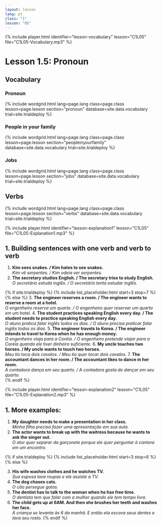 ```yaml
---
layout: lesson
lang: pt
class: "1"
lesson: "05"
---
```




{% include player.html identifier="lesson-vocabulary" lesson="C1L05" file="C1L05-Vocabulary.mp3" %}
# Lesson 1.5: Pronoun 


## Vocabulary 

### Pronoun  

{% include wordgrid.html lang=page.lang
		class=page.class 
		lesson=page.lesson 
		section="pronoun"
		database=site.data.vocabulary 
		trial=site.trialdeploy %}



### People in your family 

{% include wordgrid.html lang=page.lang
		class=page.class 
		lesson=page.lesson 
		section="peopleinyourfamily"
		database=site.data.vocabulary 
		trial=site.trialdeploy %}


### Jobs 

{% include wordgrid.html lang=page.lang
		class=page.class 
		lesson=page.lesson 
		section="jobs"
		database=site.data.vocabulary 
		trial=site.trialdeploy %}




## Verbs

{% include wordgrid.html lang=page.lang
		class=page.class 
		lesson=page.lesson 
		section="verbs"
		database=site.data.vocabulary 
		trial=site.trialdeploy %}



{% include player.html identifier="lesson-explanation1" lesson="C1L05" file="C1L05-Explanation1.mp3" %}

## 1. Building sentences with one verb and verb to verb


1. **Kim sees snakes. / Kim hates to see snakes.**  
*Kim vê serpentes. / Kim odeia ver serpentes.*  
2. **The secretary studies English. / The secretary tries to study English.**   
*O secretário estuda inglês. / O secretário tenta estudar inglês.*

{% if site.trialdeploy %}
	{% include list_placeholder.html start=3 stop=7 %}
	{% else %}
3. **The engineer reserves a room. / The engineer wants to reserve a room at a hotel.**   
*O engenheiro reserva um quarto. / O engenheiro quer reservar um quarto em um hotel.*
4. **The student practices speaking English every day. / The student needs to practice speaking English every day.**  
 *O aluno pratica falar inglês todos os dias. / O aluno precisa praticar falar inglês todos os dias.*
5. **The engineer travels to Korea. / The engineer intends to travel to Korea when he has enough money.**   
*O engenheiro viaja para a Coréia. / O engenheiro pretende viajar para a Coréia quando ele tiver dinheiro suficiente.*
6. **My uncle touches two horses. / My uncle wants to touch two horses.**   
*Meu tio toca dois cavalos. / Meu tio quer tocar dois cavalos.*
7. **The accountant dances in her room. / The accountant likes to dance in her room.**   
*A contadora dança em seu quarto. / A contadora gosta de dançar em seu quarto.*  
{% endif %}

{% include player.html identifier="lesson-explanation2" lesson="C1L05" file="C1L05-Explanation2.mp3" %}
## 1. More examples: 

1. **My daughter needs to make a presentation in her class.**   
*Minha filha precisa fazer uma apresentação em sua aula.*
2. **The actor wants to break up with the waitress because he wants to ask the singer out.**   
*O ator quer separar da garçonete porque ele quer perguntar à cantora em um encontro.*

{% if site.trialdeploy %}
	{% include list_placeholder.html start=3 stop=6 %}
	{% else %}

3. **His wife washes clothes and he watches TV.**  
 *Sua esposa lava roupas e ele assiste a TV.*
4. **The dog chases cats.**  
 *O cão persegue gatos.*
5. **The dentist has to talk to the woman when he has free time.**   
*O dentista tem que falar com a mulher quando ele tem tempo livre.*
6. **The child gets up at 6AM. And then she brushes her teeth and washes her face.**  
*A criança se levanta às 6 da manhã. E então ela escova seus dentes e lava seu rosto.*
{% endif %}

